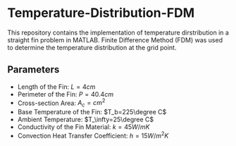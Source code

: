 # Temperature-Distribution-FDM
This repository contains the implementation of temperature dirstribution in a straight fin problem in MATLAB.
Finite Difference Method (FDM) was used to determine the temperature distribution at the grid point.

## Parameters
- Length of the Fin: $L=4cm$
- Perimeter of the Fin: $P=40.4cm$
- Cross-section Area: $A_c=cm^2$
- Base Temperature of the Fin: $T_b=225\degree C$
- Ambient Temperature: $T_\infty=25\degree C$
- Conductivity of the Fin Material: $k=45W/m K$
- Convection Heat Transfer Coefficient: $h=15W/m^2K$

